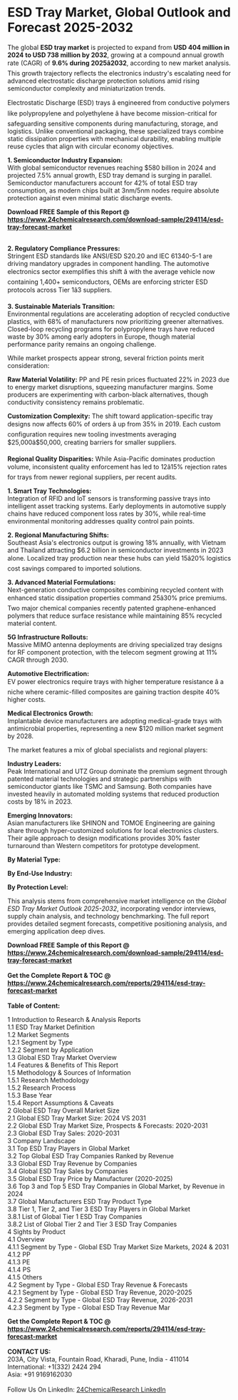 <h1>ESD Tray Market, Global Outlook and Forecast 2025-2032</h1><p>The global <strong>ESD tray market</strong> is projected to expand from <strong>USD 404 million in 2024 to USD 738 million by 2032</strong>, growing at a compound annual growth rate (CAGR) of <strong>9.6% during 2025â2032</strong>, according to new market analysis. This growth trajectory reflects the electronics industry's escalating need for advanced electrostatic discharge protection solutions amid rising semiconductor complexity and miniaturization trends.</p><p>Electrostatic Discharge (ESD) trays â engineered from conductive polymers like polypropylene and polyethylene â have become mission-critical for safeguarding sensitive components during manufacturing, storage, and logistics. Unlike conventional packaging, these specialized trays combine static dissipation properties with mechanical durability, enabling multiple reuse cycles that align with circular economy objectives.</p><p><strong>1. Semiconductor Industry Expansion:</strong><br>
With global semiconductor revenues reaching $580 billion in 2024 and projected 7.5% annual growth, ESD tray demand is surging in parallel. Semiconductor manufacturers account for 42% of total ESD tray consumption, as modern chips built at 3nm/5nm nodes require absolute protection against even minimal static discharge events.</p><div><b>Download FREE Sample of this Report @ 
            <a href="https://www.24chemicalresearch.com/download-sample/294114/esd-tray-forecast-market">
            https://www.24chemicalresearch.com/download-sample/294114/esd-tray-forecast-market</a></b></div><br><p><strong>2. Regulatory Compliance Pressures:</strong><br>
Stringent ESD standards like ANSI/ESD S20.20 and IEC 61340-5-1 are driving mandatory upgrades in component handling. The automotive electronics sector exemplifies this shift â with the average vehicle now containing 1,400+ semiconductors, OEMs are enforcing stricter ESD protocols across Tier 1â3 suppliers.</p><p><strong>3. Sustainable Materials Transition:</strong><br>
Environmental regulations are accelerating adoption of recycled conductive plastics, with 68% of manufacturers now prioritizing greener alternatives. Closed-loop recycling programs for polypropylene trays have reduced waste by 30% among early adopters in Europe, though material performance parity remains an ongoing challenge.</p><p>While market prospects appear strong, several friction points merit consideration:</p><p><strong>Raw Material Volatility:</strong> PP and PE resin prices fluctuated 22% in 2023 due to energy market disruptions, squeezing manufacturer margins. Some producers are experimenting with carbon-black alternatives, though conductivity consistency remains problematic.</p><p><strong>Customization Complexity:</strong> The shift toward application-specific tray designs now affects 60% of orders â up from 35% in 2019. Each custom configuration requires new tooling investments averaging $25,000â$50,000, creating barriers for smaller suppliers.</p><p><strong>Regional Quality Disparities:</strong> While Asia-Pacific dominates production volume, inconsistent quality enforcement has led to 12â15% rejection rates for trays from newer regional suppliers, per recent audits.</p><p><strong>1. Smart Tray Technologies:</strong><br>
Integration of RFID and IoT sensors is transforming passive trays into intelligent asset tracking systems. Early deployments in automotive supply chains have reduced component loss rates by 30%, while real-time environmental monitoring addresses quality control pain points.</p><p><strong>2. Regional Manufacturing Shifts:</strong><br>
Southeast Asia's electronics output is growing 18% annually, with Vietnam and Thailand attracting $6.2 billion in semiconductor investments in 2023 alone. Localized tray production near these hubs can yield 15â20% logistics cost savings compared to imported solutions.</p><p><strong>3. Advanced Material Formulations:</strong><br>
Next-generation conductive composites combining recycled content with enhanced static dissipation properties command 25â30% price premiums. Two major chemical companies recently patented graphene-enhanced polymers that reduce surface resistance while maintaining 85% recycled material content.</p><p><strong>5G Infrastructure Rollouts:</strong><br>
  Massive MIMO antenna deployments are driving specialized tray designs for RF component protection, with the telecom segment growing at 11% CAGR through 2030.</p><p><strong>Automotive Electrification:</strong><br>
  EV power electronics require trays with higher temperature resistance â a niche where ceramic-filled composites are gaining traction despite 40% higher costs.</p><p><strong>Medical Electronics Growth:</strong><br>
  Implantable device manufacturers are adopting medical-grade trays with antimicrobial properties, representing a new $120 million market segment by 2028.</p><p>The market features a mix of global specialists and regional players:</p><p><strong>Industry Leaders:</strong><br>
Peak International and UTZ Group dominate the premium segment through patented material technologies and strategic partnerships with semiconductor giants like TSMC and Samsung. Both companies have invested heavily in automated molding systems that reduced production costs by 18% in 2023.</p><p><strong>Emerging Innovators:</strong><br>
Asian manufacturers like SHINON and TOMOE Engineering are gaining share through hyper-customized solutions for local electronics clusters. Their agile approach to design modifications provides 30% faster turnaround than Western competitors for prototype development.</p><p><strong>By Material Type:</strong></p><p><strong>By End-Use Industry:</strong></p><p><strong>By Protection Level:</strong></p><p>This analysis stems from comprehensive market intelligence on the <em>Global ESD Tray Market Outlook 2025-2032</em>, incorporating vendor interviews, supply chain analysis, and technology benchmarking. The full report provides detailed segment forecasts, competitive positioning analysis, and emerging application deep dives.</p><div><b>Download FREE Sample of this Report @ 
            <a href="https://www.24chemicalresearch.com/download-sample/294114/esd-tray-forecast-market">
            https://www.24chemicalresearch.com/download-sample/294114/esd-tray-forecast-market</a></b></div><br><div><b>Get the Complete Report & TOC @ 
            <a href="https://www.24chemicalresearch.com/reports/294114/esd-tray-forecast-market">
            https://www.24chemicalresearch.com/reports/294114/esd-tray-forecast-market</a></b></div><br>
            <b>Table of Content:</b><p>1 Introduction to Research & Analysis Reports<br />
 1.1 ESD Tray Market Definition<br />
 1.2 Market Segments<br />
 1.2.1 Segment by Type<br />
 1.2.2 Segment by Application<br />
 1.3 Global ESD Tray Market Overview<br />
 1.4 Features & Benefits of This Report<br />
 1.5 Methodology & Sources of Information<br />
 1.5.1 Research Methodology<br />
 1.5.2 Research Process<br />
 1.5.3 Base Year<br />
 1.5.4 Report Assumptions & Caveats<br />
2 Global ESD Tray Overall Market Size<br />
 2.1 Global ESD Tray Market Size: 2024 VS 2031<br />
 2.2 Global ESD Tray Market Size, Prospects & Forecasts: 2020-2031<br />
 2.3 Global ESD Tray Sales: 2020-2031<br />
3 Company Landscape<br />
 3.1 Top ESD Tray Players in Global Market<br />
 3.2 Top Global ESD Tray Companies Ranked by Revenue<br />
 3.3 Global ESD Tray Revenue by Companies<br />
 3.4 Global ESD Tray Sales by Companies<br />
 3.5 Global ESD Tray Price by Manufacturer (2020-2025)<br />
 3.6 Top 3 and Top 5 ESD Tray Companies in Global Market, by Revenue in 2024<br />
 3.7 Global Manufacturers ESD Tray Product Type<br />
 3.8 Tier 1, Tier 2, and Tier 3 ESD Tray Players in Global Market<br />
 3.8.1 List of Global Tier 1 ESD Tray Companies<br />
 3.8.2 List of Global Tier 2 and Tier 3 ESD Tray Companies<br />
4 Sights by Product<br />
 4.1 Overview<br />
 4.1.1 Segment by Type - Global ESD Tray Market Size Markets, 2024 & 2031<br />
 4.1.2 PP<br />
 4.1.3 PE<br />
 4.1.4 PS<br />
 4.1.5 Others<br />
 4.2 Segment by Type - Global ESD Tray Revenue & Forecasts<br />
 4.2.1 Segment by Type - Global ESD Tray Revenue, 2020-2025<br />
 4.2.2 Segment by Type - Global ESD Tray Revenue, 2026-2031<br />
 4.2.3 Segment by Type - Global ESD Tray Revenue Mar</p><div><b>Get the Complete Report & TOC @ 
            <a href="https://www.24chemicalresearch.com/reports/294114/esd-tray-forecast-market">
            https://www.24chemicalresearch.com/reports/294114/esd-tray-forecast-market</a></b></div><br><b>CONTACT US:</b><br>
            203A, City Vista, Fountain Road, Kharadi, Pune, India - 411014<br>
            International: +1(332) 2424 294<br>
            Asia: +91 9169162030 <br><br>
            Follow Us On LinkedIn: <a href="https://www.linkedin.com/company/24chemicalresearch/">24ChemicalResearch LinkedIn</a>